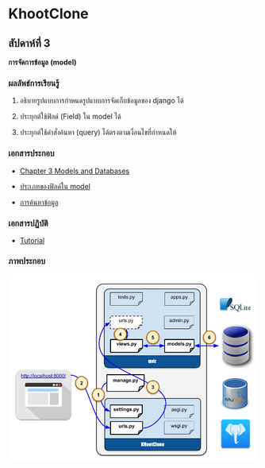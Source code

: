 # KhootClone

## สัปดาห์ที่ 3

__การจัดการข้อมูล__
__(model)__

### ผลลัพธ์การเรียนรู้

1. อธิบายรูปแบบการกำหนดรูปแบบการจัดเก็บข้อมูลของ django ได้

2. ประยุกต์ใช้ฟิลด์ (Field) ใน model ได้

3. ประยุกต์ใช้คำสั่งค้นหา (query) ได้ตรงตามเงื่อนไขที่กำหนดให้


### เอกสารประกอบ

* [Chapter 3 Models and Databases](https://docs.djangoproject.com/en/5.0/topics/db/) 

* [ประเภทของฟิลด์ใน model](https://docs.djangoproject.com/en/5.0/ref/models/fields/#field-types)

* [การค้นหาข้อมูล](https://docs.djangoproject.com/en/5.0/topics/db/queries/)


### เอกสารปฏิบัติ

* [Tutorial](https://docs.djangoproject.com/en/5.0/intro/tutorial02/)

### ภาพประกอบ

![architecture](./images/week03/django-khoot-quiz.png)
